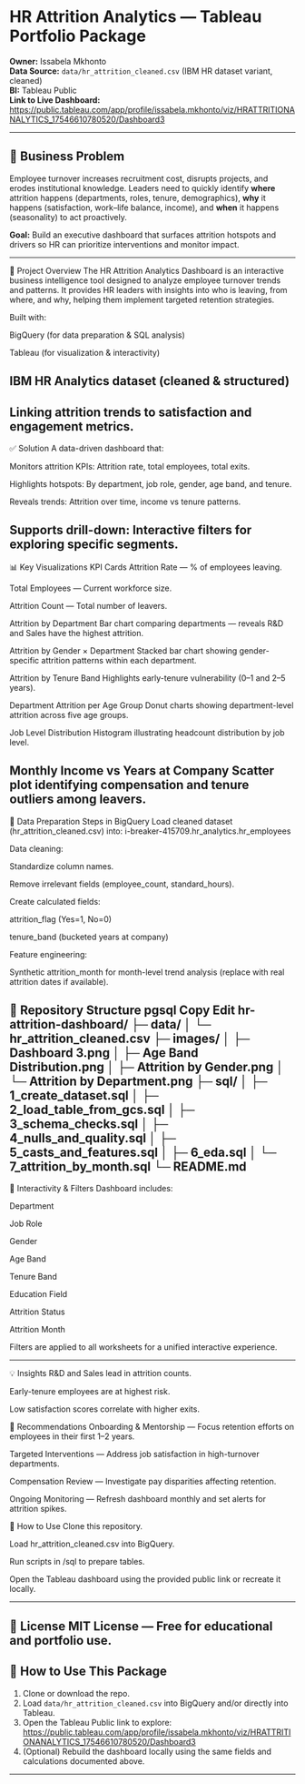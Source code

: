 
# HR Attrition Analytics — Tableau Portfolio Package

**Owner:** Issabela Mkhonto  
**Data Source:** `data/hr_attrition_cleaned.csv` (IBM HR dataset variant, cleaned)  
**BI:** Tableau Public  
**Link to Live Dashboard:** https://public.tableau.com/app/profile/issabela.mkhonto/viz/HRATTRITIONANALYTICS_17546610780520/Dashboard3

---

## 🎯 Business Problem

Employee turnover increases recruitment cost, disrupts projects, and erodes institutional knowledge. Leaders need to quickly identify **where** attrition happens (departments, roles, tenure, demographics), **why** it happens (satisfaction, work–life balance, income), and **when** it happens (seasonality) to act proactively.

**Goal:** Build an executive dashboard that surfaces attrition hotspots and drivers so HR can prioritize interventions and monitor impact.

---

📌 Project Overview
The HR Attrition Analytics Dashboard is an interactive business intelligence tool designed to analyze employee turnover trends and patterns.
It provides HR leaders with insights into who is leaving, from where, and why, helping them implement targeted retention strategies.

Built with:

BigQuery (for data preparation & SQL analysis)

Tableau (for visualization & interactivity)

IBM HR Analytics dataset (cleaned & structured)
--

Linking attrition trends to satisfaction and engagement metrics.
---
✅ Solution
A data-driven dashboard that:

Monitors attrition KPIs: Attrition rate, total employees, total exits.

Highlights hotspots: By department, job role, gender, age band, and tenure.

Reveals trends: Attrition over time, income vs tenure patterns.

Supports drill-down: Interactive filters for exploring specific segments.
---
📊 Key Visualizations
KPI Cards
Attrition Rate — % of employees leaving.

Total Employees — Current workforce size.

Attrition Count — Total number of leavers.

Attrition by Department
Bar chart comparing departments — reveals R&D and Sales have the highest attrition.

Attrition by Gender × Department
Stacked bar chart showing gender-specific attrition patterns within each department.

Attrition by Tenure Band
Highlights early-tenure vulnerability (0–1 and 2–5 years).

Department Attrition per Age Group
Donut charts showing department-level attrition across five age groups.

Job Level Distribution
Histogram illustrating headcount distribution by job level.

Monthly Income vs Years at Company
Scatter plot identifying compensation and tenure outliers among leavers.
---
🧹 Data Preparation
Steps in BigQuery
Load cleaned dataset (hr_attrition_cleaned.csv) into:
i-breaker-415709.hr_analytics.hr_employees

Data cleaning:

Standardize column names.

Remove irrelevant fields (employee_count, standard_hours).

Create calculated fields:

attrition_flag (Yes=1, No=0)

tenure_band (bucketed years at company)

Feature engineering:

Synthetic attrition_month for month-level trend analysis (replace with real attrition dates if available).

📂 Repository Structure
pgsql
Copy
Edit
hr-attrition-dashboard/
├─ data/
│  └─ hr_attrition_cleaned.csv
├─ images/
│  ├─ Dashboard 3.png
│  ├─ Age Band Distribution.png
│  ├─ Attrition by Gender.png
│  └─ Attrition by Department.png
├─ sql/
│  ├─ 1_create_dataset.sql
│  ├─ 2_load_table_from_gcs.sql
│  ├─ 3_schema_checks.sql
│  ├─ 4_nulls_and_quality.sql
│  ├─ 5_casts_and_features.sql
│  ├─ 6_eda.sql
│  └─ 7_attrition_by_month.sql
└─ README.md
---
🧭 Interactivity & Filters
Dashboard includes:

Department

Job Role

Gender

Age Band

Tenure Band

Education Field

Attrition Status

Attrition Month

Filters are applied to all worksheets for a unified interactive experience.

---

💡 Insights
R&D and Sales lead in attrition counts.

Early-tenure employees are at highest risk.

Low satisfaction scores correlate with higher exits.

📌 Recommendations
Onboarding & Mentorship — Focus retention efforts on employees in their first 1–2 years.

Targeted Interventions — Address job satisfaction in high-turnover departments.

Compensation Review — Investigate pay disparities affecting retention.

Ongoing Monitoring — Refresh dashboard monthly and set alerts for attrition spikes.

🚀 How to Use
Clone this repository.

Load hr_attrition_cleaned.csv into BigQuery.

Run scripts in /sql to prepare tables.

Open the Tableau dashboard using the provided public link or recreate it locally.

----

📝 License
MIT License — Free for educational and portfolio use.
---

## 🚀 How to Use This Package

1. Clone or download the repo.
2. Load `data/hr_attrition_cleaned.csv` into BigQuery and/or directly into Tableau.
3. Open the Tableau Public link to explore:  
   https://public.tableau.com/app/profile/issabela.mkhonto/viz/HRATTRITIONANALYTICS_17546610780520/Dashboard3
4. (Optional) Rebuild the dashboard locally using the same fields and calculations documented above.

---

